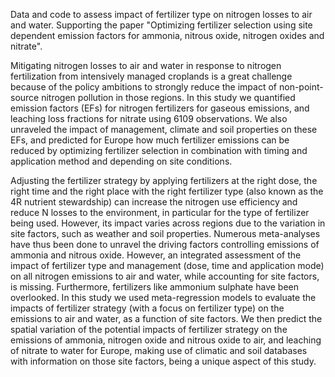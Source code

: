 Data and code to assess impact of fertilizer type on nitrogen losses to air and water.
Supporting the paper "Optimizing fertilizer selection using site dependent emission factors for ammonia, nitrous oxide, nitrogen oxides and nitrate".

Mitigating nitrogen losses to air and water in response to nitrogen fertilization from intensively managed croplands is a great challenge because of the policy ambitions to strongly reduce the impact of non-point-source nitrogen pollution in those regions. In this study we quantified emission factors (EFs) for nitrogen fertilizers for gaseous emissions, and leaching loss fractions for nitrate using 6109 observations. We also unraveled the impact of management, climate and soil properties on these EFs, and predicted for Europe how much fertilizer emissions can be reduced by optimizing fertilizer selection in combination with timing and application method and depending on site conditions.

Adjusting the fertilizer strategy by applying fertilizers at the right dose, the right time and the right place with the right fertilizer type (also known as the 4R nutrient stewardship) can increase the nitrogen use efficiency and reduce N losses to the environment, in particular for the type of fertilizer being used. However, its impact varies across regions due to the variation in site factors, such as weather and soil properties. Numerous meta-analyses have thus been done to unravel the driving factors controlling emissions of ammonia and nitrous oxide. However, an integrated assessment of the impact of fertilizer type and management (dose, time and application mode) on all nitrogen emissions to air and water,  while accounting for site factors, is missing. Furthermore, fertilizers like ammonium sulphate have been overlooked. In this study we used meta-regression models to evaluate the impacts of fertilizer strategy (with a focus on fertilizer type) on the emissions to air and water, as a function of site factors. We then predict the spatial variation of the potential impacts of fertilizer strategy on the emissions of ammonia, nitrogen oxide and nitrous oxide to air, and leaching of nitrate to water for Europe, making use of climatic and soil databases with information on those site factors, being a unique aspect of this study.

